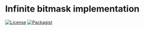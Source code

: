 Infinite bitmask implementation
===

[![License](https://img.shields.io/badge/License-MIT-blue.svg)](https://opensource.org/licenses/MIT)
[![Packagist](https://img.shields.io/packagist/v/aliance/infinite-bitmask.svg)](https://packagist.org/packages/aliance/infinite-bitmask)
